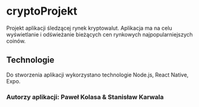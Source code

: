 # cryptoProjekt 

Projekt aplikacji śledzącej rynek kryptowalut.
Aplikacja ma na celu wyświetlanie i odświeżanie bieżących cen rynkowych najpopularniejszych coinów.
## Technologie
Do stworzenia aplikacji wykorzystano technologie Node.js, React Native, Expo.

### Autorzy aplikacji: Paweł Kolasa & Stanisław Karwala
